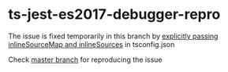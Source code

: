 # ts-jest-es2017-debugger-repro

The issue is fixed temporarily in this branch by [explicitly passing inlineSourceMap and inlineSources](https://github.com/trivikr/ts-jest-es2017-debugger-repro/commit/7596f75e8db6157fb95137195c0782b728b7eae4) in tsconfig.json

Check [master branch](https://github.com/trivikr/ts-jest-es2017-debugger-repro/) for reproducing the issue
